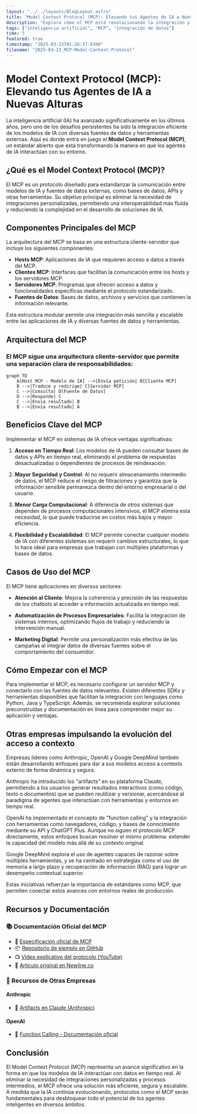 ```yaml
---
layout: "../../layouts/BlogLayout.astro"
title: "Model Context Protocol (MCP): Elevando tus Agentes de IA a Nuevas Alturas"
description: "Explora cómo el MCP está revolucionando la integración y eficiencia de los modelos de inteligencia artificial."
tags: ["inteligencia artificial", "MCP", "integración de datos"]
time: 5
featured: true
timestamp: "2025-03-23T01:26:37-0300"
filename: "2025-03-23_MCP-Model-Context-Protocol"
---
```



# Model Context Protocol (MCP): Elevando tus Agentes de IA a Nuevas Alturas

La inteligencia artificial (IA) ha avanzado significativamente en los últimos años, pero uno de los desafíos persistentes ha sido la integración eficiente de los modelos de IA con diversas fuentes de datos y herramientas externas. Aquí es donde entra en juego el **Model Context Protocol (MCP)**, un estándar abierto que está transformando la manera en que los agentes de IA interactúan con su entorno.

## ¿Qué es el Model Context Protocol (MCP)?

El MCP es un protocolo diseñado para estandarizar la comunicación entre modelos de IA y fuentes de datos externas, como bases de datos, APIs y otras herramientas. Su objetivo principal es eliminar la necesidad de integraciones personalizadas, permitiendo una interoperabilidad más fluida y reduciendo la complejidad en el desarrollo de soluciones de IA.

## Componentes Principales del MCP

La arquitectura del MCP se basa en una estructura cliente-servidor que incluye los siguientes componentes:

- **Hosts MCP**: Aplicaciones de IA que requieren acceso a datos a través del MCP.
- **Clientes MCP**: Interfaces que facilitan la comunicación entre los hosts y los servidores MCP.
- **Servidores MCP**: Programas que ofrecen acceso a datos y funcionalidades específicas mediante el protocolo estandarizado.
- **Fuentes de Datos**: Bases de datos, archivos y servicios que contienen la información relevante.

Esta estructura modular permite una integración más sencilla y escalable entre las aplicaciones de IA y diversas fuentes de datos y herramientas.

## Arquitectura del MCP

### El MCP sigue una arquitectura cliente-servidor que permite una separación clara de responsabilidades:

```mermaid
graph TD
    A[Host MCP - Modelo de IA] -->|Envía petición| B[Cliente MCP]
    B -->|Traduce y redirige| C[Servidor MCP]
    C -->|Consulta| D[Fuente de Datos]
    D -->|Responde| C
    C -->|Envia resultado| B
    B -->|Envía resultado| A
```

## Beneficios Clave del MCP

Implementar el MCP en sistemas de IA ofrece ventajas significativas:

1. **Acceso en Tiempo Real**: Los modelos de IA pueden consultar bases de datos y APIs en tiempo real, eliminando el problema de respuestas desactualizadas o dependientes de procesos de reindexación.

2. **Mayor Seguridad y Control**: Al no requerir almacenamiento intermedio de datos, el MCP reduce el riesgo de filtraciones y garantiza que la información sensible permanezca dentro del entorno empresarial o del usuario.

3. **Menor Carga Computacional**: A diferencia de otros sistemas que dependen de procesos computacionales intensivos, el MCP elimina esta necesidad, lo que puede traducirse en costos más bajos y mayor eficiencia.

4. **Flexibilidad y Escalabilidad**: El MCP permite conectar cualquier modelo de IA con diferentes sistemas sin requerir cambios estructurales, lo que lo hace ideal para empresas que trabajan con múltiples plataformas y bases de datos.

## Casos de Uso del MCP

El MCP tiene aplicaciones en diversos sectores:

- **Atención al Cliente**: Mejora la coherencia y precisión de las respuestas de los chatbots al acceder a información actualizada en tiempo real.

- **Automatización de Procesos Empresariales**: Facilita la integración de sistemas internos, optimizando flujos de trabajo y reduciendo la intervención manual.

- **Marketing Digital**: Permite una personalización más efectiva de las campañas al integrar datos de diversas fuentes sobre el comportamiento del consumidor.

## Cómo Empezar con el MCP

Para implementar el MCP, es necesario configurar un servidor MCP y conectarlo con las fuentes de datos relevantes. Existen diferentes SDKs y herramientas disponibles que facilitan la integración con lenguajes como Python, Java y TypeScript. Además, se recomienda explorar soluciones preconstruidas y documentación en línea para comprender mejor su aplicación y ventajas.


## Otras empresas impulsando la evolución del acceso a contexto

Empresas líderes como Anthropic, OpenAI y Google DeepMind también están desarrollando enfoques para dar a sus modelos acceso a contexto externo de forma dinámica y segura.

Anthropic ha introducido los "artifacts" en su plataforma Claude, permitiendo a los usuarios generar resultados interactivos (como código, texto o documentos) que se pueden reutilizar y versionar, acercándose al paradigma de agentes que interactúan con herramientas y entornos en tiempo real.

OpenAI ha implementado el concepto de "function calling" y la integración con herramientas como navegadores, código, y bases de conocimiento mediante su API y ChatGPT Plus. Aunque no siguen el protocolo MCP directamente, estos enfoques buscan resolver el mismo problema: extender la capacidad del modelo más allá de su contexto original.

Google DeepMind explora el uso de agentes capaces de razonar sobre múltiples herramientas, y se ha centrado en estrategias como el uso de memoria a largo plazo y recuperación de información (RAG) para lograr un desempeño contextual superior.

Estas iniciativas refuerzan la importancia de estándares como MCP, que permiten conectar estos avances con entornos reales de producción.

## Recursos y Documentación

### 📚 Documentación Oficial del MCP
- 📄 [Especificación oficial de MCP](https://github.com/model-context-protocol/spec)
- 📦 [Repositorio de ejemplo en GitHub](https://github.com/model-context-protocol/examples)
- 📺 [Video explicativo del protocolo (YouTube)](https://www.youtube.com/watch?v=JiOP5nXfSPg)
- 📘 [Artículo original en Newline.co](https://www.newline.co/@zaoyang/mcp-explained-taking-your-ai-agents-to-new-heights--175272fb)

### 🧠 Recursos de Otras Empresas

#### Anthropic
- 📄 [Artifacts en Claude (Anthropic)](https://www.anthropic.com/index/artifacts)

#### OpenAI
- 📘 [Function Calling - Documentación oficial](https://platform.openai.com/docs/guides/function-calling)




## Conclusión

El Model Context Protocol (MCP) representa un avance significativo en la forma en que los modelos de IA interactúan con datos en tiempo real. Al eliminar la necesidad de integraciones personalizadas y procesos intermedios, el MCP ofrece una solución más eficiente, segura y escalable. A medida que la IA continúa evolucionando, protocolos como el MCP serán fundamentales para desbloquear todo el potencial de los agentes inteligentes en diversos ámbitos.



